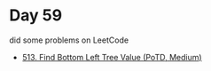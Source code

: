 # Day 59

did some problems on LeetCode

- [513. Find Bottom Left Tree Value (PoTD, Medium)](https://leetcode.com/problems/find-bottom-left-tree-value/description/?envType=daily-question&envId=2024-02-28)
